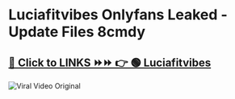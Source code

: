 
 # Luciafitvibes Onlyfans Leaked - Update Files 8cmdy

## <h2><a href="https://clipsfans.com/Luciafitvibes&ref=git">🔗 Click to LINKS ⏩⏩ 👉 🟢 Luciafitvibes </a></h2>

<a href="https://clipsfans.com/Luciafitvibes&ref=git" rel="nofollow" data-target="animated-image.originalLink"><img src="https://i.ibb.co.com/xMMVF88/686577567.gif" alt="Viral Video Original" style="max-width: 100%; display: inline-block;" data-target="animated-image.originalImage"></a>

